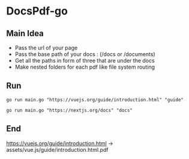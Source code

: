 # DocsPdf-go 
<!-- Idea -->
## Main Idea
- Pass the url of your page
- Pass the base path of your docs : (/docs or /documents)
- Get all the paths in form of three that are under the docs
- Make nested folders for each pdf like file system routing

## Run
```
go run main.go "https://vuejs.org/guide/introduction.html" "guide"
```

```
go run main.go "https://nextjs.org/docs" "docs"
```



## End 
https://vuejs.org/guide/introduction.html -> assets/vue.js/guide/introduction.html.pdf

